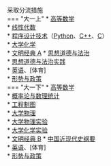 采取分流措施  
=== "大一上"
    * [高等数学](../../课程/高等数学.md)  
    * [线性代数](../../课程/线性代数.md)  
    * [程序设计技术](../../课程/程序设计技术/index.md)（[Python](../../课程/程序设计技术/程序设计技术（Python）.md)、[C++](../../课程/程序设计技术/程序设计技术（C++）.md)、[C](../../课程/程序设计技术/程序设计技术（C++）.md)）  
    * [大学化学](../../课程/大学化学.md)  
    * [文明经典 A](../../课程/文明经典/文明经典%20A.md)
    * [思想道德与法治](../../课程/思想道德与法治.md)  
    * [思想道德与法治实践](../../课程/思想道德与法治实践.md)  
    * [英语](../../课程/英语.md)、[体育]  
    * [形势与政策](../../课程/形势与政策.md)  
=== "大一下"
    * [高等数学](../../课程/高等数学.md)  
    * [概率论与数理统计](../../课程/概率论与数理统计.md)  
    * [工程制图](../../课程/工程制图.md)  
    * [大学物理](../../课程/大学物理.md)  
    * [大学物理实验](../../课程/大学物理实验.md)  
    * [大学化学实验](../../课程/大学化学实验.md)  
    * [文明经典 B](../../课程/文明经典/文明经典%20B.md)
    * [中国近现代史纲要](../../课程/中国近现代史纲要.md)  
    * [英语](../../课程/英语.md)、[体育]  
    * [形势与政策](../../课程/形势与政策.md)  
